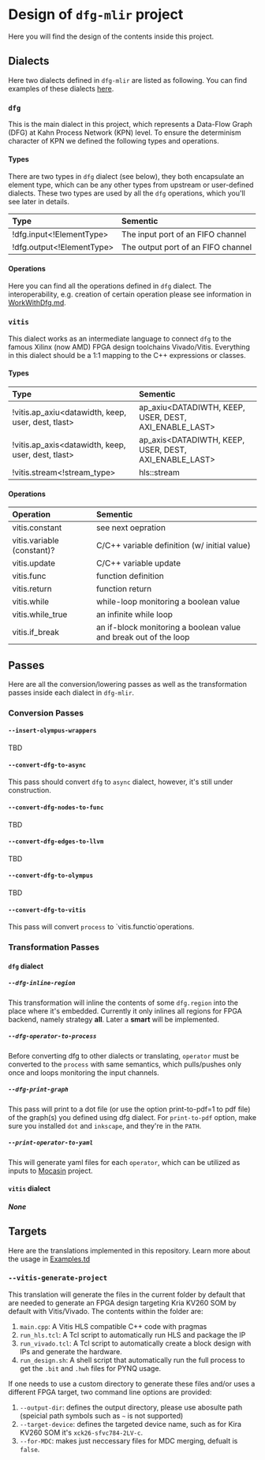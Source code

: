 # Design of `dfg-mlir` project
Here you will find the design of the contents inside this project.

## Dialects
Here two dialects defined in `dfg-mlir` are listed as following. You can find examples of these dialects [here](../test/Dialect/).

### `dfg`
This is the main dialect in this project, which represents a Data-Flow Graph (DFG) at Kahn Process Network (KPN) level. To ensure the determinism character of KPN we defined the following types and operations.

#### Types
There are two types in `dfg` dialect (see below), they both encapsulate an element type, which can be any other types from upstream or user-defined dialects. These two types are used by all the `dfg` operations, which you'll see later in details.

| Type | Sementic |
| :- | :- |
| !dfg.input<!ElementType> | The input port of an FIFO channel |
| !dfg.output<!ElementType> | The output port of an FIFO channel |

#### Operations
Here you can find all the operations defined in `dfg` dialect. The interoperability, e.g. creation of certain operation please see information in [WorkWithDfg.md](WorkWithDfg.md).

### `vitis`
This dialect works as an intermediate language to connect `dfg` to the famous Xilinx (now AMD) FPGA design toolchains Vivado/Vitis. Everything in this dialect should be a 1:1 mapping to the C++ expressions or classes.

#### Types
| Type | Sementic |
| :- | :- |
| !vitis.ap_axiu<datawidth, keep, user, dest, tlast> | ap_axiu<DATADIWTH, KEEP, USER, DEST, AXI_ENABLE_LAST> |
| !vitis.ap_axis<datawidth, keep, user, dest, tlast> | ap_axis<DATADIWTH, KEEP, USER, DEST, AXI_ENABLE_LAST> |
| !vitis.stream<!stream_type> | hls::stream<DATATYPE> |

#### Operations
| Operation | Sementic |
| :- | :- |
| vitis.constant | see next oepration |
| vitis.variable (constant)? | C/C++ variable definition (w/ initial value) |
| vitis.update | C/C++ variable update |
| vitis.func | function definition |
| vitis.return | function return |
| vitis.while | while-loop monitoring a boolean value |
| vitis.while_true | an infinite while loop |
| vitis.if_break | an if-block monitoring a boolean value and break out of the loop |

## Passes
Here are all the conversion/lowering passes as well as the transformation passes inside each dialect in `dfg-mlir`.

### Conversion Passes
#### `--insert-olympus-wrappers`
TBD

#### `--convert-dfg-to-async`
This pass should convert `dfg` to `async` dialect, however, it's still under construction.

#### `--convert-dfg-nodes-to-func`
TBD

#### `--convert-dfg-edges-to-llvm`
TBD

#### `--convert-dfg-to-olympus`
TBD

#### `--convert-dfg-to-vitis`
This pass will convert `process` to `vitis.functio˙operations.

### Transformation Passes

#### `dfg` dialect
##### `--dfg-inline-region`
This transformation will inline the contents of some `dfg.region` into the place where it's embedded. Currently it only inlines all regions for FPGA backend, namely strategy **all**. Later a **smart** will be implemented.

##### `--dfg-operator-to-process`
Before converting dfg to other dialects or translating, `operator` must be converted to the `process` with same semantics, which pulls/pushes only once and loops monitoring the input channels.

##### `--dfg-print-graph`
This pass will print to a dot file (or use the option print-to-pdf=1 to pdf file) of the graph(s) you defined using dfg dialect. For `print-to-pdf` option, make sure you installed `dot` and `inkscape`, and they're in the `PATH`.

##### `--print-operator-to-yaml`
This will generate yaml files for each `operator`, which can be utilized as inputs to [Mocasin](https://github.com/tud-ccc/mocasin) project.

#### `vitis` dialect
##### None

## Targets
Here are the translations implemented in this repository. Learn more about the usage in [Examples.td](Examples.md)

### `--vitis-generate-project`
This translation will generate the files in the current folder by default that are needed to generate an FPGA design targeting Kria KV260 SOM by default with Vitis/Vivado.
The contents within the folder are:

1. `main.cpp`: A Vitis HLS compatible C++ code with pragmas
2. `run_hls.tcl`: A Tcl script to automatically run HLS and package the IP
3. `run_vivado.tcl`: A Tcl script to automatically create a block design with IPs and generate the hardware.
4. `run_design.sh`: A shell script that automatically run the full process to get the `.bit` and `.hwh` files for PYNQ usage.

If one needs to use a custom directory to generate these files and/or uses a different FPGA target, two command line options are provided:

1. `--output-dir`: defines the output directory, please use abosulte path (speicial path symbols such as `~` is not supported)
2. `--target-device`: defines the targeted device name, such as for Kira KV260 SOM it's `xck26-sfvc784-2LV-c`.
3. `--for-MDC`: makes just neccessary files for MDC merging, defualt is `false`.